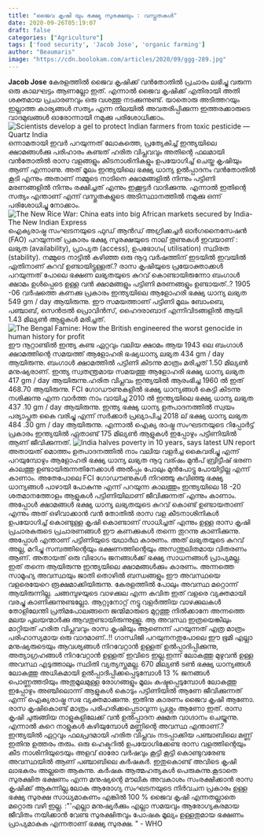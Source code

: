 ```yaml
---
title: "ജൈവ കൃഷി യും ഭക്ഷ്യ സുരക്ഷയും : വസ്തുതകൾ"
date: 2020-09-26T05:19:07
draft: false
categories: ["Agriculture"]
tags: ['food security', 'Jacob Jose', 'organic farming']
author: "Beaumaris"
image: "https://cdn.boolokam.com/articles/2020/09/ggg-289.jpg"
---
```


**[](https://wordpress-972788-3403151.cloudwaysapps.com/organic-farming-and-food-security-facts/288631/ggg-797)Jacob Jose** കേരളത്തിൽ ജൈവ കൃഷിക്ക് വൻതോതിൽ പ്രചാരം ലഭിച്ചു വരുന്ന ഒരു കാലഘട്ടം ആണല്ലോ ഇത്. എന്നാൽ ജൈവ കൃഷിക്ക് എതിരായി അതി ശക്തമായ പ്രചാരണവും ഒരു വശത്തു നടക്കുന്നുണ്ട്. യാതൊരു അടിത്തറയും ഇല്ലാത്ത കാര്യങ്ങൾ സത്യം എന്ന നിലയിൽ അവതരിപ്പിക്കുന്ന ഇത്തരക്കാരുടെ വാദമുഖങ്ങൾ ഓരോന്നായി നമുക്കു പരിശോധിക്കാം. ![Scientists develop a gel to protect Indian farmers from toxic pesticide —  Quartz India](https://cms.qz.com/wp-content/uploads/2018/11/RTR20M19-e1542776171862.jpg?quality=75&strip=all&w=1600&h=900&crop=1)ഒന്നാമതായി ഇവർ പറയുന്നത് ലോകത്തെ, പ്രത്യേകിച്ച് ഇന്ത്യയിലെ ക്ഷാമങ്ങൾക്കു പരിഹാരം കണ്ടത് ഹരിത വിപ്ലവവും അതിന്റെ ഫലമായി വൻതോതിൽ രാസ വളങ്ങളും കീടനാശിനികളും ഉപയോഗിച്ച് ചെയ്ത കൃഷിയും ആണ് എന്നാണു. അത് മൂലം ഇന്ത്യയിലെ ഭക്ഷ്യ ധാന്യ ഉൽപ്പാദനം വൻതോതിൽ കൂടി എന്നും അതാണ് നമ്മുടെ നാടിനെ ക്ഷാമങ്ങളിൽ നിന്നും പട്ടിണി മരണങ്ങളിൽ നിന്നും രക്ഷിച്ചത് എന്നും ഇക്കൂട്ടർ വാദിക്കുന്നു. എന്നാൽ ഇതിന്റെ സത്യം എന്താണ് എന്ന് വസ്തുതകളുടെ അടിസ്ഥാനത്തിൽ നമുക്കു ഒന്ന് പരിശോധിച്ചു നോക്കാം. ![The New Rice War: China eats into big African markets secured by India- The  New Indian Express](https://images.newindianexpress.com/uploads/user/imagelibrary/2020/1/4/w600X390/Rice_EPS.jpg)ഐക്യരാഷ്ട്ര സംഘടനയുടെ ഫുഡ് ആൻഡ് അഗ്രിക്കച്ചർ ഓർഗനൈസേഷൻ (FAO) പറയുന്നത് പ്രകാരം ഭക്ഷ്യ സുരക്ഷയുടെ നാല് തൂണുകൾ ഇവയാണ് : ലഭ്യത (availability), പ്രാപ്യത (access), ഉപഭോഗം( utilisation) സ്ഥിരത (stability). നമ്മുടെ നാട്ടിൽ കഴിഞ്ഞ ഒരു നൂറു വർഷത്തിന് ഇടയിൽ ഇവയിൽ ഏതിനാണ് കുറവ് ഉണ്ടായിട്ടുള്ളത്.? രാസ കൃഷിയുടെ പ്രയോക്താക്കൾ പറയുന്നത് പോലെ ഭക്ഷണ ലഭ്യതയുടെ കുറവ് കൊണ്ടായിരുന്നോ ബംഗാൾ ക്ഷാമം ഉൾപ്പെടെ ഉള്ള വൻ ക്ഷാമങ്ങളും പട്ടിണി മരണങ്ങളും ഉണ്ടായത്..? 1905 -06 വർഷത്തെ കണക്കു പ്രകാരം ഇന്ത്യയിലെ ആളോഹരി ഭക്ഷ്യ ധാന്യ ലഭ്യത 549 gm / day ആയിരുന്നു. ഈ സമയത്താണ് പട്ടിണി മൂലം ബോംബെ, പഞ്ചാബ്, സെൻട്രൽ പ്രൊവിൻസ്, ഹൈദരാബാദ് എന്നിവിടങ്ങളിൽ ആയി 1.43 മില്യൺ ആളുകൾ മരിച്ചത്. ![The Bengal Famine: How the British engineered the worst genocide in human  history for profit](https://images.yourstory.com/cs/wordpress/2014/08/Churchills-man-made-famine1.jpg?fm=png&auto=format)ഈ നൂറ്റാണ്ടിൽ ഇന്ത്യ കണ്ട ഏറ്റവും വലിയ ക്ഷാമം ആയ 1943 ലെ ബംഗാൾ ക്ഷാമത്തിന്റെ സമയത്ത് ആളോഹരി ഭഷ്യധാന്യ ലഭ്യത 434 gm / day ആയിരുന്നു. ബംഗാൾ ക്ഷാമത്തിൽ പട്ടിണി കിടന്നു മാത്രം മരിച്ചത് 1.50 മില്യൺ മനുഷ്യരാണ്. ഇന്ത്യ സ്വതന്ത്രമായ സമയത്തു ആളോഹരി ഭക്ഷ്യ ധാന്യ ലഭ്യത 417 gm / day ആയിരുന്നു.ഹരിത വിപ്ലവം ഇന്ത്യയിൽ ആരംഭിച്ച 1960 ൽ ഇത് 468.70 ആയിരുന്നു. FCI ഗോഡൗണുകളിൽ ഭക്ഷ്യ ധാന്യങ്ങൾ കെട്ടി കിടന്നു നശിക്കുന്നു എന്ന വാർത്ത നാം വായിച്ച 2010 ൽ ഇന്ത്യയിലെ ഭക്ഷ്യ ധാന്യ ലഭ്യത 437 .10 gm / day ആയിരുന്നു. ഇന്ത്യ ഭക്ഷ്യ ധാന്യ ഉത്പാദനത്തിൽ സ്വയം പര്യാപ്തത കൈ വരിച്ചു എന്ന് സർക്കാർ പ്രഖ്യാപിച്ച 2018 ല് ഭക്ഷ്യ ധാന്യ ലഭ്യത 484 .30 gm / day ആയിരുന്നു. എന്നാൽ ഐക്യ രാഷ്ട്ര സംഘടനയുടെ റിപ്പോർട്ട് പ്രകാരം ഇന്ത്യയിൽ ഏതാണ്ട് 175 മില്യൺ ആളുകൾ ഇപ്പോഴും പട്ടിണിയിൽ ആണ് ജീവിക്കുന്നത്. ![India halves poverty in 10 years, says latest UN report](https://cdn.dnaindia.com/sites/default/files/styles/full/public/2018/09/21/733785-698365-poorhouseholds-file-photo.jpg)അതായത് മൊത്തം ഉത്പാദനത്തിൽ നാം വലിയ വളർച്ച കൈവരിച്ചു എന്ന് പറയുമ്പോഴും ആളോഹരി ഭക്ഷ്യ ധാന്യ ലഭ്യത നൂറു വര്ഷം മുൻപ് ബ്രിട്ടീഷ് ഭരണ കാലത്തു ഉണ്ടായിരുന്നതിനേക്കാൾ അൽപ്പം പോലും മുൻപോട്ടു പോയിട്ടില്ല എന്ന് കാണാം. അതേപോലെ FCI ഗോഡൗണുകൾ നിറഞ്ഞു കവിഞ്ഞു ഭക്ഷ്യ ധാന്യങ്ങൾ പാഴായി പോകുന്നു എന്ന് പറയുന്ന കാലത്തും ഇന്ത്യയിലെ 18 -20 ശതമാനത്തോളം ആളുകൾ പട്ടിണിയിലാണ് ജീവിക്കുന്നത് എന്നും കാണാം. അപ്പോൾ ക്ഷാമങ്ങൾ ഭക്ഷ്യ ധാന്യ ലഭ്യതയുടെ കുറവ് കൊണ്ട് ഉണ്ടായതാണ് എന്നും അത് ഒഴിവാക്കാൻ വൻ തോതിൽ രാസ വള കീടനാശിനികൾ ഉപയോഗിച്ച് കൊണ്ടുള്ള കൃഷി കൊണ്ടാണ് സാധിച്ചത് എന്നും ഉള്ള രാസ കൃഷി പ്രചാരകരുടെ പ്രചാരണങ്ങൾ ഈ കണക്കുകൾ തന്നെ തുറന്നു കാണിക്കുന്നു. അപ്പോൾ എന്താണ് പട്ടിണിയുടെ യഥാർഥ കാരണം. അത് ലഭ്യതയുടെ കുറവ് അല്ല, മറിച്ചു സമ്പത്തിന്റെയും ഭക്ഷണത്തിന്റെയും അസന്തുലിതമായ വിതരണം ആണ്. അതായത് ഒരു വിഭാഗം ജനങ്ങൾക്ക് ഭക്ഷ്യ സാധനങ്ങൾ പ്രാപ്യമല്ല. ഇത് തന്നെ ആയിരുന്നു ഇന്ത്യയിലെ ക്ഷാമങ്ങൾക്കും കാരണം. അന്നത്തെ സാമൂഹ്യ അവസ്ഥയും ജാതി തൊഴിൽ ബന്ധങ്ങളും ഈ അവസ്ഥയെ വളരെയേറെ രൂക്ഷമാക്കിയിരുന്നു. കേരളത്തിൽ പോലും അവസ്ഥ മറ്റൊന്ന് ആയിരുന്നില്ല. ചങ്ങമ്പുഴയുടെ വാഴക്കുല എന്ന കവിത ഇത് വളരെ വ്യക്തമായി വരച്ചു കാണിക്കുന്നുണ്ടല്ലോ. ആറ്റുനോറ്റ് നട്ടു വളർത്തിയ വാഴക്കുലകൾ തോളിലേന്തി പ്രതിമപോലങ്ങനെ ജന്മിമാരുടെ മുറ്റത്തു നിൽക്കാനേ അന്നത്തെ മലയ പുലയന്മാർക്കു ആവതുണ്ടായിരുന്നുള്ളൂ. ആ അവസ്ഥ ഇത്രയെങ്കിലും മാറ്റിയത് ഹരിത വിപ്ലവവും രാസ കൃഷിയും ആണെന്ന് പറയുന്നത് എത്ര മാത്രം പരിഹാസ്യമായ ഒരു വാദമാണ്..!! ഗാന്ധിജി പറയുനനതുപോലെ ഈ ഭൂമി എല്ലാ മനുഷ്യരുടെയും ആവശ്യങ്ങൾ നിറവേറ്റാൻ ഉള്ളത് ഉൽപ്പാദിപ്പിക്കുന്നു, അത്യാഗ്രഹങ്ങൾ നിറവേറ്റാൻ ഉള്ളത് ഇവിടെ ഇല്ല.ഇന്ന് ലോകത്തു മുഴുവൻ ഉള്ള അവസ്ഥ എടുത്താലും സ്ഥിതി വ്യത്യസ്തമല്ല. 670 മില്യൺ ടൺ ഭക്ഷ്യ ധാന്യങ്ങൾ ലോകത്തു അധികമായി ഉൽപ്പാദിപ്പിക്കപ്പെടുമ്പോൾ 13 % ജനങ്ങൾ പൊണ്ണത്തടിയും അതുമൂലമുള്ള രോഗങ്ങളും മൂലം കഷ്ടപ്പെടുമ്പോൾ ലോകത്തു ഇപ്പോഴും അഞ്ചിലൊന്ന് ആളുകൾ കൊടും പട്ടിണിയിൽ ആണേ ജീവിക്കുന്നത് എന്ന് ഐക്യരാഷ്ട്ര സഭ വ്യക്തമാക്കുന്നു. ഇതിനു കാരണം ജൈവ കൃഷി ആണോ. രാസ കൃഷികൊണ്ട് മാത്രം പരിഹരിക്കപ്പെടാവുന്ന പ്രശ്നം ആണോ ഇത്. രാസ കൃഷി ചുരുങ്ങിയ നാളുകളിലേക്ക് വൻ ഉൽപ്പാദന ക്ഷമത വാഗ്ദാനം ചെയ്യുന്നു. എന്നാൽ കുറെ നാളുകൾ കഴിയുമ്പോൾ മണ്ണിന്റെ അവസ്ഥ എന്താണ്.? ഇന്ത്യയിൽ ഏറ്റവും ഫലപ്രദമായി ഹരിത വിപ്ലവം നടപ്പാക്കിയ പഞ്ചാബിലെ മണ്ണ് ഇതിനു ഉത്തരം തരും. ഒരു ഹെക്ടറിൽ ഉപയോഗിക്കേണ്ട രാസ വളത്തിന്റെയും കീട നാശിനിയുടെയും അളവ് ഓരോ വർഷവും കൂട്ടി കൂട്ടി കൊണ്ടുവരേണ്ട അവസ്ഥയിൽ ആണ് പഞ്ചാബിലെ കർഷകർ. ഇതുകൊണ്ട് അവിടെ കൃഷി ലാഭകരം അല്ലതെ ആകുന്നു. കർഷക ആത്മഹത്യകൾ പെരുകുന്നു.കൂടാതെ സുരക്ഷിത ഭക്ഷണം എന്ന മനുഷ്യന്റെ മൗലിക അവകാശം സംരക്ഷിക്കാൻ രാസ കൃഷിക്ക് ആകുന്നില്ല.ലോക ആരോഗ്യ സംഘടനയുടെ നിർവചന പ്രകാരം ഉള്ള ഭക്ഷ്യ സുരക്ഷ സാധ്യമാകണം എങ്കിൽ 100 % ജൈവ കൃഷി എന്നതല്ലാതെ മറ്റൊരു വഴി ഇല്ല. :"'എല്ലാ മനുഷ്യർക്കും എല്ലാ സമയവും ആരോഗ്യകരമായ ജീവിതം നയിക്കാൻ വേണ്ട സുരക്ഷിതവും പോഷക മൂല്യം ഉള്ളതുമായ ഭക്ഷണം പ്രാപ്യമാകുക എന്നതാണ് ഭക്ഷ്യ സുരക്ഷ. " - WHO
